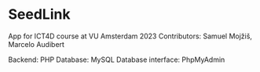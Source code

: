 # SeedLink
App for ICT4D course at VU Amsterdam 2023
Contributors: Samuel Mojžiš, Marcelo Audibert

Backend: PHP
Database: MySQL
Database interface: PhpMyAdmin

